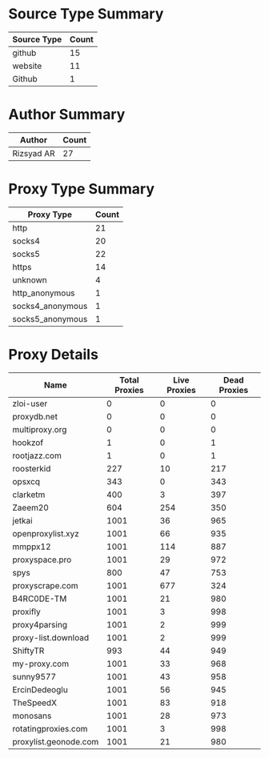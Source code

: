 # Source Type Summary

| Source Type | Count |
|-------------|-------|
| github | 15 |
| website | 11 |
| Github | 1 |


# Author Summary

| Author | Count |
|--------|-------|
| Rizsyad AR | 27 |


# Proxy Type Summary

| Proxy Type | Count |
|------------|-------|
| http | 21 |
| socks4 | 20 |
| socks5 | 22 |
| https | 14 |
| unknown | 4 |
| http_anonymous | 1 |
| socks4_anonymous | 1 |
| socks5_anonymous | 1 |


# Proxy Details

| Name | Total Proxies | Live Proxies | Dead Proxies |
|------|---------------|--------------|---------------|
| zloi-user | 0 | 0 | 0 |
| proxydb.net | 0 | 0 | 0 |
| multiproxy.org | 0 | 0 | 0 |
| hookzof | 1 | 0 | 1 |
| rootjazz.com | 1 | 0 | 1 |
| roosterkid | 227 | 10 | 217 |
| opsxcq | 343 | 0 | 343 |
| clarketm | 400 | 3 | 397 |
| Zaeem20 | 604 | 254 | 350 |
| jetkai | 1001 | 36 | 965 |
| openproxylist.xyz | 1001 | 66 | 935 |
| mmppx12 | 1001 | 114 | 887 |
| proxyspace.pro | 1001 | 29 | 972 |
| spys | 800 | 47 | 753 |
| proxyscrape.com | 1001 | 677 | 324 |
| B4RC0DE-TM | 1001 | 21 | 980 |
| proxifly | 1001 | 3 | 998 |
| proxy4parsing | 1001 | 2 | 999 |
| proxy-list.download | 1001 | 2 | 999 |
| ShiftyTR | 993 | 44 | 949 |
| my-proxy.com | 1001 | 33 | 968 |
| sunny9577 | 1001 | 43 | 958 |
| ErcinDedeoglu | 1001 | 56 | 945 |
| TheSpeedX | 1001 | 83 | 918 |
| monosans | 1001 | 28 | 973 |
| rotatingproxies.com | 1001 | 3 | 998 |
| proxylist.geonode.com | 1001 | 21 | 980 |
